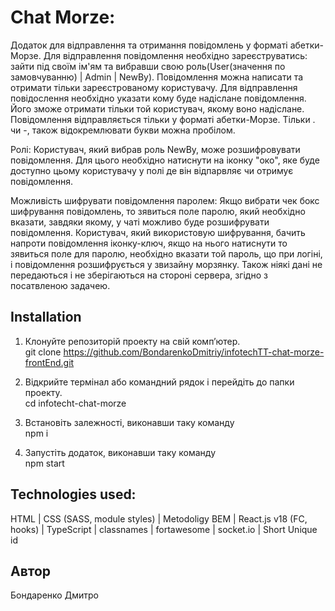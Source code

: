 # Chat Morze:
Додаток для відправлення та отримання повідомлень у форматі абетки-Морзе. Для відправлення повідомлення необхідно зареєструватись: зайти під своїм ім'ям та вибравши свою роль(User(значення по замовчуванню) | Admin | NewBy).
  Повідомлення можна написати та отримати тільки зареєстрованому користувачу. Для відправлення повідослення необхідно указати кому буде надіслане повідомлення. Його зможе отримати тільки той користувач, якому воно надіслане.
  Повідомлення відправляється тільки у форматі абетки-Морзе. 
  Тільки . чи -, також відокремлювати букви можна пробілом.

  Ролі: Користувач, який вибрав роль NewBy, може розшифровувати повідомлення. Для цього необхідно натиснути на іконку "око", яке буде доступно цьому користувачу у полі де він відпарвляє чи отримує повідомлення.

  Можливість шифрувати повідомлення паролем: Якщо вибрати чек бокс шифрування повідомлень, то зявиться поле паролю, який необхідно вказати, завдяки якому, у чаті можливо буде розшифрувати повідомлення. Користувач, який використовую шифрування, бачить напроти повідомлення іконку-ключ, якщо на нього натиснути то зявиться поле для паролю, необхідно вказати той пароль, що при логіні, і повідомлення розшифрується у звизайну морзянку. Також ніякі дані не передаються і не зберігаються на стороні сервера, згідно з посатвленою задачею. 

## Installation

1. Клонуйте репозиторій проекту на свій комп’ютер.
    <br>
    git clone https://github.com/BondarenkoDmitriy/infotechTT-chat-morze-frontEnd.git

3. Відкрийте термінал або командний рядок і перейдіть до папки проекту.
    <br>
    cd infotecht-chat-morze

4. Встановіть залежності, виконавши таку команду
    <br>
    npm i

5. Запустіть додаток, виконавши таку команду
    <br>
    npm start

## Technologies used:
  HTML | CSS (SASS, module styles) | Metodoligy BEM | React.js v18 (FC, hooks) | TypeScript | classnames | fortawesome | socket.io | Short Unique id

## Автор
  Бондаренко Дмитро

